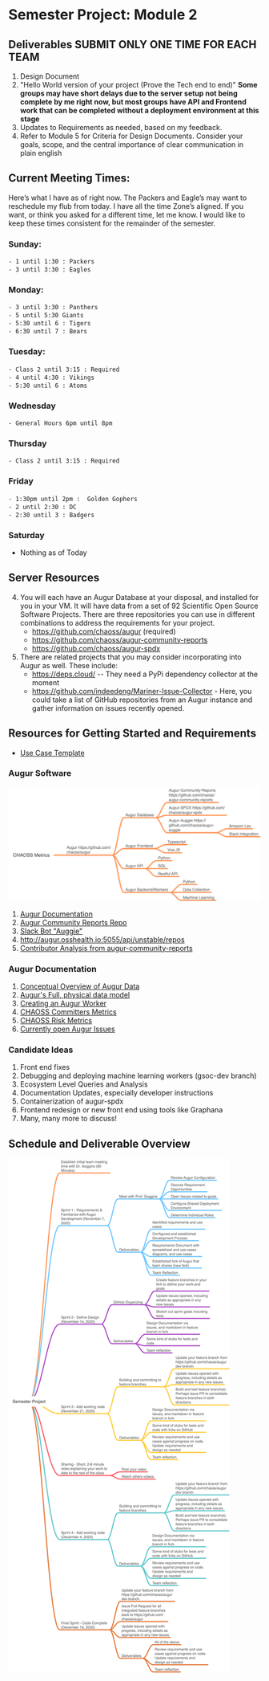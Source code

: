 # Semester Project: Module 2

## Deliverables  **SUBMIT ONLY ONE TIME FOR EACH TEAM**
1. Design Document
2. "Hello World version of your project (Prove the Tech end to end)" **Some groups may have short delays due to the server setup not being complete by me right now, but most groups have API and Frontend work that can be completed without a deployment environment at this stage** 
3. Updates to Requirements as needed, based on my feedback. 
4. Refer to Module 5 for Criteria for Design Documents. Consider your goals, scope, and the central importance of clear communication in plain english


## Current Meeting Times: 
Here’s what I have as of right now. The Packers and Eagle’s may want to reschedule my flub from today. I have all the time Zone’s aligned. If you want, or think you asked for a different time, let me know. I would like to keep these times consistent for the remainder of the semester. 

### Sunday:
    - 1 until 1:30 : Packers
    - 3 until 3:30 : Eagles

### Monday:
    - 3 until 3:30 : Panthers
    - 5 until 5:30 Giants
    - 5:30 until 6 : Tigers
    - 6:30 until 7 : Bears

### Tuesday:
    - Class 2 until 3:15 : Required
    - 4 until 4:30 : Vikings
    - 5:30 until 6 : Atoms

### Wednesday
    - General Hours 6pm until 8pm 

### Thursday
    - Class 2 until 3:15 : Required

### Friday
    - 1:30pm until 2pm :  Golden Gophers 
    - 2 until 2:30 : DC
    - 2:30 until 3 : Badgers


### Saturday
 - Nothing as of Today

## Server Resources 
4. You will each have an Augur Database at your disposal, and installed for you in your VM. It will have data from a set of 92 Scientific Open Source Software Projects. There are three repositories you can use in different combinations to address the requirements for your project. 
    - https://github.com/chaoss/augur (required)
    - https://github.com/chaoss/augur-community-reports 
    - https://github.com/chaoss/augur-spdx 
5. There are related projects that you may consider incorporating into Augur as well. These include: 
    - https://deps.cloud/ -- They need a PyPi dependency collector at the moment
    - https://github.com/indeedeng/Mariner-Issue-Collector - Here, you could take a list of GitHub repositories from an Augur instance and gather information on issues recently opened. 

## Resources for Getting Started and Requirements
 - [Use Case Template](./_use-case-template.md)

### Augur Software
![](./images/augur-map.png)
1. [Augur Documentation](https://oss-augur.readthedocs.io/en/dev/)
2. [Augur Community Reports Repo](https://github.com/chaoss/augur-community-reports)
3. [Slack Bot "Auggie"](http://auggie.augurlabs.io/#/login)
4. http://augur.osshealth.io:5055/api/unstable/repos
5. [Contributor Analysis from augur-community-reports](https://docs.google.com/presentation/d/1rLuEROyKlujjPd9AEQ5z1v0V1WPYagv454SBHFNpRDU/edit#slide=id.g8b77fbdb00_0_5)

### Augur Documentation
1. [Conceptual Overview of Augur Data](http://www.augurlabs.io/under-the-hood-with-augurs-data/)
2. [Augur's Full, physical data model](http://www.augurlabs.io/augurs-full-physical-data-model/)
3. [Creating an Augur Worker](http://www.augurlabs.io/learn-how-to-create-an-augur-worker/)
4. [CHAOSS Committers Metrics](https://chaoss.community/metric-committers/)
5. [CHAOSS Risk Metrics](https://chaoss.community/metrics/#user-content-focus-area---business-risk)
6. [Currently open Augur Issues](https://github.com/chaoss/augur/issues)

### Candidate Ideas
1. Front end fixes
2. Debugging and deploying machine learning workers (gsoc-dev branch)
3. Ecosystem Level Queries and Analysis
4. Documentation Updates, especially developer instructions
5. Containerization of augur-spdx
6. Frontend redesign or new front end using tools like Graphana 
7. Many, many more to discuss!


## Schedule and Deliverable Overview
![](./images/semester-project.png)

